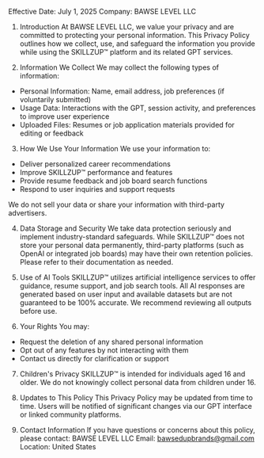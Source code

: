 Effective Date: July 1, 2025
Company: BAWSE LEVEL LLC

1. Introduction
At BAWSE LEVEL LLC, we value your privacy and are committed to protecting your personal information. This Privacy Policy outlines how we collect, use, and safeguard the information you provide while using the SKILLZUP™ platform and its related GPT services.

2. Information We Collect
We may collect the following types of information:
- Personal Information: Name, email address, job preferences (if voluntarily submitted)
- Usage Data: Interactions with the GPT, session activity, and preferences to improve user experience
- Uploaded Files: Resumes or job application materials provided for editing or feedback

3. How We Use Your Information
We use your information to:
- Deliver personalized career recommendations
- Improve SKILLZUP™ performance and features
- Provide resume feedback and job board search functions
- Respond to user inquiries and support requests

We do not sell your data or share your information with third-party advertisers.

4. Data Storage and Security
We take data protection seriously and implement industry-standard safeguards. While SKILLZUP™ does not store your personal data permanently, third-party platforms (such as OpenAI or integrated job boards) may have their own retention policies. Please refer to their documentation as needed.

5. Use of AI Tools
SKILLZUP™ utilizes artificial intelligence services to offer guidance, resume support, and job search tools. All AI responses are generated based on user input and available datasets but are not guaranteed to be 100% accurate. We recommend reviewing all outputs before use.

6. Your Rights
You may:
- Request the deletion of any shared personal information
- Opt out of any features by not interacting with them
- Contact us directly for clarification or support

7. Children's Privacy
SKILLZUP™ is intended for individuals aged 16 and older. We do not knowingly collect personal data from children under 16.

8. Updates to This Policy
This Privacy Policy may be updated from time to time. Users will be notified of significant changes via our GPT interface or linked community platforms.

9. Contact Information
If you have questions or concerns about this policy, please contact:
BAWSE LEVEL LLC
Email: bawsedupbrands@gmail.com
Location: United States
